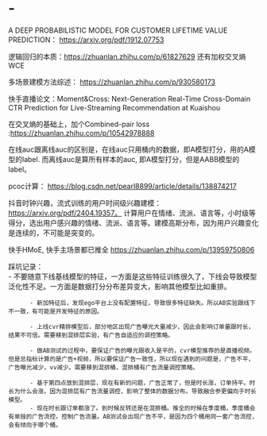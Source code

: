 # -

A DEEP PROBABILISTIC MODEL FOR CUSTOMER LIFETIME VALUE PREDICTION： https://arxiv.org/pdf/1912.07753

逻辑回归的本质：https://zhuanlan.zhihu.com/p/61827629 还有加权交叉熵WCE

多场景建模方法综述： https://zhuanlan.zhihu.com/p/930580173

快手直播论文：Moment&Cross: Next-Generation Real-Time Cross-Domain CTR Prediction for Live-Streaming Recommendation at Kuaishou

在交叉熵的基础上，加个Combined-pair loss :https://zhuanlan.zhihu.com/p/10542978888

在线auc跟离线auc的区别是，在线auc只用桶内的数据，即A模型打分，用的A模型的label. 而离线auc是算所有样本的auc, 即A模型打分，但是AABB模型的label。

pcoc计算： https://blog.csdn.net/pearl8899/article/details/138874217

抖音时钟兴趣，流式训练的用户时间级兴趣建模：https://arxiv.org/pdf/2404.19357。  计算用户在情绪、流派、语言等，小时级等得分，选出用户感兴趣的情绪、流派、语言等。建模高斯分布，因为用户兴趣变化是连续的，不可能是突变的。

快手HMoE, 快手主场景都已推全 https://zhuanlan.zhihu.com/p/13959750806



踩坑记录：  
          - 不要随意下线基线模型的特征，一方面是这些特征训练很久了，下线会导致模型泛化性不足。一方面是数据打分分布差异变大，影响其他模型比如重排。

          - 新加特征后，发现ego平台上没有配置特征，导致很多特征缺失。所以AB实验跟线下不一致，有可能是开发特征的原因。
          
          - 上线cvr精排模型后，部分地区出现广告曝光大量减少，因此会影响订单量跟时长，结果不可信。需要移到混排层实验，有广告自适应的调控策略。

          - 做AB测试的过程中，要保证广告的曝光跟收入是平的，cvr模型推荐的是直播视频。但是总指标计算的是广告+视频，所以要保证广告一致性，所以现在遇到的问题是，广告不平，广告曝光减少，vv减少。需要移到混排桶，混排桶有广告流量调控策略。

          - 基于第四点放到混排层，现在有新的问题，广告正常了，但是时长涨，订单持平。时长为什么会涨，因为混排层有广告流量调控，影响了整体的数据分布。导致融合参更偏向于时长模型。
          - 现在时长跟订单都涨了。到时候反转还是在混排桶。推全的时候在季度桶，季度桶会有单独的广告流控。控制广告流量。AB测试会出现广告不平，是因为四个桶用同一套广告流控，会有倾向于哪个桶。
          




